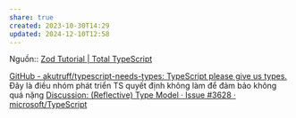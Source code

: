 ```yaml
---
share: true
created: 2023-10-30T14:29
updated: 2024-12-10T12:58
---
```

Nguồn:: [Zod Tutorial | Total TypeScript](https://www.totaltypescript.com/tutorials/zod)

[GitHub - akutruff/typescript-needs-types: TypeScript please give us types.](https://github.com/akutruff/typescript-needs-types?tab=readme-ov-file)
Đây là điều nhóm phát triển TS quyết định không làm để đảm bảo không quá nặng
[Discussion: (Reflective) Type Model · Issue #3628 · microsoft/TypeScript](https://github.com/microsoft/TypeScript/issues/3628#issuecomment-1634916613)

